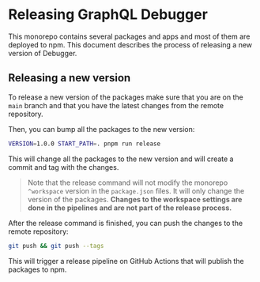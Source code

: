 # Releasing GraphQL Debugger

This monorepo contains several packages and apps and most of them are deployed to npm. This document describes the process of releasing a new version of Debugger.

## Releasing a new version

To release a new version of the packages make sure that you are on the `main` branch and that you have the latest changes from the remote repository.

Then, you can bump all the packages to the new version:

```bash
VERSION=1.0.0 START_PATH=. pnpm run release
```

This will change all the packages to the new version and will create a commit and tag with the changes.

> Note that the release command will not modify the monorepo `^workspace` version in the `package.json` files. It will only change the version of the packages. **Changes to the workspace settings are done in the pipelines and are not part of the release process.**

After the release command is finished, you can push the changes to the remote repository:

```bash
git push && git push --tags
```

This will trigger a release pipeline on GitHub Actions that will publish the packages to npm.
